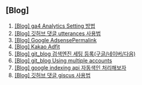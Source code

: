 ## [Blog]

1. [[Blog] ga4 Analytics Setting 방법](/blog/2024/08/09/gatag/)
1. [[Blog] 깃허브 댓글 utterances 사용법](/blog/2024/08/10/github-comment/)
1. [[Blog] Google AdsensePermalink](/blog/2024/08/11/google-AdsensePermalink/)
1. [[Blog] Kakao Adfit](/blog/2024/08/12/kakao-adfit/)
1. [[Blog] git_blog 검색엔진 세팅 등록(구글/네이버/다음)](/blog/2024/08/12/sitemap/)
1. [[Blog] git_blog Using multiple accounts](/blog/2024/08/26/git/)
1. [[Blog] google indexing api 자동색인 처리해보자](/blog/2024/10/31/google-indexing/)
1. [[Blog] 깃허브 댓글 giscus 사용법](/blog/2024/11/01/giscus/)
